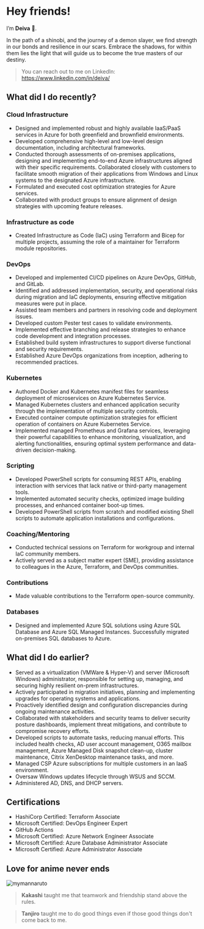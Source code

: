 # Hey friends!

I’m **Deiva** :ninja:.

In the path of a shinobi, and the journey of a demon slayer, we find strength in our bonds and resilience in our scars. Embrace the shadows, for within them lies the light that will guide us to become the true masters of our destiny.
  
> You can reach out to me on LinkedIn: https://www.linkedin.com/in/deiva/

## What did I do recently?

### Cloud Infrastructure
- Designed and implemented robust and highly available IaaS/PaaS services in Azure for both greenfield and brownfield environments.
- Developed comprehensive high-level and low-level design documentation, including architectural frameworks.
- Conducted thorough assessments of on-premises applications, designing and implementing end-to-end Azure infrastructures aligned with their specific requirements. Collaborated closely with customers to facilitate smooth migration of their applications from Windows and Linux systems to the designated Azure infrastructure.
- Formulated and executed cost optimization strategies for Azure services.
- Collaborated with product groups to ensure alignment of design strategies with upcoming feature releases.

### Infrastructure as code
- Created Infrastructure as Code (IaC) using Terraform and Bicep for multiple projects, assuming the role of a maintainer for Terraform module repositories.

### DevOps
- Developed and implemented CI/CD pipelines on Azure DevOps, GitHub, and GitLab.
- Identified and addressed implementation, security, and operational risks during migration and IaC deployments, ensuring effective mitigation measures were put in place.
- Assisted team members and partners in resolving code and deployment issues.
- Developed custom Pester test cases to validate environments.
- Implemented effective branching and release strategies to enhance code development and integration processes.
- Established build system infrastructures to support diverse functional and security requirements.
- Established Azure DevOps organizations from inception, adhering to recommended practices.

### Kubernetes
- Authored Docker and Kubernetes manifest files for seamless deployment of microservices on Azure Kubernetes Service.
- Managed Kubernetes clusters and enhanced application security through the implementation of multiple security controls.
- Executed container compute optimization strategies for efficient operation of containers on Azure Kubernetes Service.
- Implemented managed Prometheus and Grafana services, leveraging their powerful capabilities to enhance monitoring, visualization, and alerting functionalities, ensuring optimal system performance and data-driven decision-making.

### Scripting
- Developed PowerShell scripts for consuming REST APIs, enabling interaction with services that lack native or third-party management tools.
- Implemented automated security checks, optimized image building processes, and enhanced container boot-up times.
- Developed PowerShell scripts from scratch and modified existing Shell scripts to automate application installations and configurations.

### Coaching/Mentoring

- Conducted technical sessions on Terraform for workgroup and internal IaC community members.
- Actively served as a subject matter expert (SME), providing assistance to colleagues in the Azure, Terraform, and DevOps communities.
  
### Contributions
- Made valuable contributions to the Terraform open-source community.

### Databases
- Designed and implemented Azure SQL solutions using Azure SQL Database and Azure SQL Managed Instances. Successfully migrated on-premises SQL databases to Azure.

## What did I do earlier?

- Served as a virtualization (VMWare & Hyper-V) and server (Microsoft Windows) administrator, responsible for setting up, managing, and securing highly resilient on-prem infrastructures.
- Actively participated in migration initiatives, planning and implementing upgrades for operating systems and applications.
- Proactively identified design and configuration discrepancies during ongoing maintenance activities.
- Collaborated with stakeholders and security teams to deliver security posture dashboards, implement threat mitigations, and contribute to compromise recovery efforts.
- Developed scripts to automate tasks, reducing manual efforts. This included health checks, AD user account management, O365 mailbox management, Azure Managed Disk snapshot clean-up, cluster maintenance, Citrix XenDesktop maintenance tasks, and more.
- Managed CSP Azure subscriptions for multiple customers in an IaaS environment.
- Oversaw Windows updates lifecycle through WSUS and SCCM.
- Administered AD, DNS, and DHCP servers.

## Certifications

- HashiCorp Certified: Terraform Associate
- Microsoft Certified: DevOps Engineer Expert
- GitHub Actions
- Microsoft Certified: Azure Network Engineer Associate
- Microsoft Certified: Azure Database Administrator Associate
- Microsoft Certified: Azure Administrator Associate

## Love for anime never ends

![mymannaruto](https://user-images.githubusercontent.com/61077834/144708568-31191df4-c2b3-4256-9734-d52ba1d65731.gif)


> **Kakashi** taught me that teamwork and friendship stand above the rules.

> **Tanjiro** taught me to do good things even if those good things don't come back to me.
